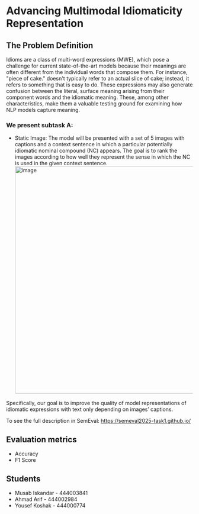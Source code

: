 # Advancing Multimodal Idiomaticity Representation
## The Problem Definition
Idioms are a class of multi-word expressions (MWE), which pose a challenge for current state-of-the-art models because their meanings are often different from the individual words that compose them. 
For instance, "piece of cake." doesn't typically refer to an actual slice of cake; instead, it refers to something that is easy to do. These expressions may also generate confusion between the literal, surface meaning arising from their component words and the idiomatic meaning. These, among other characteristics, make them a valuable testing ground for examining how NLP models capture meaning.
### We present subtask A:
- Static Image: The model will be presented with a set of 5 images with captions and a context sentence in which a particular potentially idiomatic nominal compound (NC) appears. The goal is to rank the images according to how well they represent the sense in which the NC is used in the given context sentence. 
   <img width="614" alt="image" src="https://github.com/user-attachments/assets/c04c425b-2d31-4246-9354-92983c83bcb4" />

Specifically, our goal is to improve the quality of model representations of idiomatic expressions with text only depending on images’ captions.

To see the full description in SemEval: https://semeval2025-task1.github.io/

## Evaluation metrics
-	Accuracy
-	F1 Score

## Students
- Musab Iskandar - 444003841
- Ahmad Arif - 444002984
- Yousef Koshak  - 444000774
